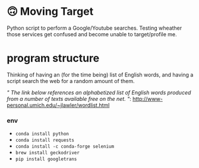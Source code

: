 # 🙃 Moving Target

Python script to perform a Google/Youtube searches.  Testing wheather those services get confused and become unable to target/profile me.

# program structure

Thinking of having an (for the time being) list of English words, and having a script search the web for a random amount of them.

_" The link below references an alphabetized list of English words produced from a number of texts available free on the net. "_: http://www-personal.umich.edu/~jlawler/wordlist.html

### env

- `conda install python`
- `conda install requests`
- `conda install -c conda-forge selenium`
- `brew install geckodriver`
- `pip install googletrans`
